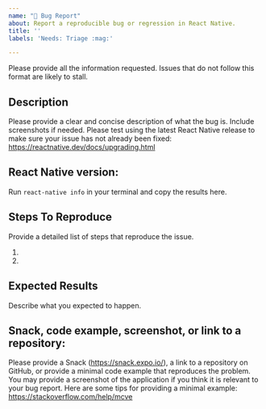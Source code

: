 ```yaml
---
name: "🐛 Bug Report"
about: Report a reproducible bug or regression in React Native.
title: ''
labels: 'Needs: Triage :mag:'

---
```


Please provide all the information requested. Issues that do not follow this format are likely to stall.

## Description
Please provide a clear and concise description of what the bug is. Include screenshots if needed.
Please test using the latest React Native release to make sure your issue has not already been fixed: https://reactnative.dev/docs/upgrading.html

## React Native version:
Run `react-native info` in your terminal and copy the results here.

## Steps To Reproduce
Provide a detailed list of steps that reproduce the issue.

1.
2.



## Expected Results
Describe what you expected to happen.

## Snack, code example, screenshot, or link to a repository:
Please provide a Snack (https://snack.expo.io/), a link to a repository on GitHub, or provide a minimal code example that reproduces the problem.
You may provide a screenshot of the application if you think it is relevant to your bug report.
Here are some tips for providing a minimal example: https://stackoverflow.com/help/mcve
